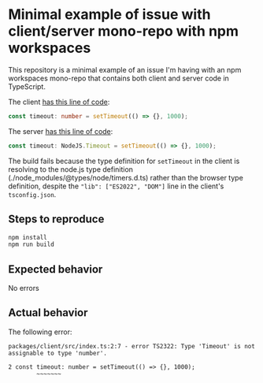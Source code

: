 # Minimal example of issue with client/server mono-repo with npm workspaces

This repository is a minimal example of an issue I'm having with an npm workspaces mono-repo that contains both client and server code in TypeScript.

The client [has this line of code](packages/client/src/index.ts):

```ts
const timeout: number = setTimeout(() => {}, 1000);
```

The server [has this line of code](packages/server/src/index.ts):

```ts
const timeout: NodeJS.Timeout = setTimeout(() => {}, 1000);
```

The build fails because the type definition for `setTimeout` in the client is resolving to the node.js type definition (./node_modules/@types/node/timers.d.ts) rather than the browser type definition, despite the `"lib": ["ES2022", "DOM"]` line in the client's `tsconfig.json`.


## Steps to reproduce

```sh
npm install
npm run build
```

## Expected behavior

No errors


## Actual behavior

The following error:

```
packages/client/src/index.ts:2:7 - error TS2322: Type 'Timeout' is not assignable to type 'number'.

2 const timeout: number = setTimeout(() => {}, 1000);
        ~~~~~~~
```
